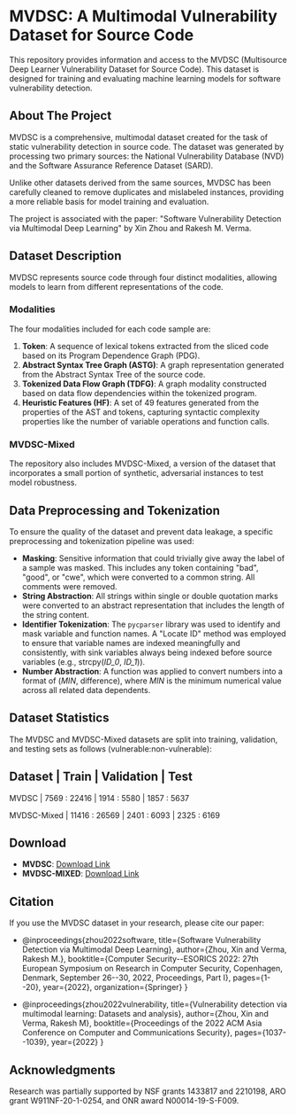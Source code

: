 # MVDSC: A Multimodal Vulnerability Dataset for Source Code

This repository provides information and access to the MVDSC (Multisource Deep Learner Vulnerability Dataset for Source Code). This dataset is designed for training and evaluating machine learning models for software vulnerability detection.

## About The Project

MVDSC is a comprehensive, multimodal dataset created for the task of static vulnerability detection in source code. The dataset was generated by processing two primary sources: the National Vulnerability Database (NVD) and the Software Assurance Reference Dataset (SARD).

Unlike other datasets derived from the same sources, MVDSC has been carefully cleaned to remove duplicates and mislabeled instances, providing a more reliable basis for model training and evaluation.

The project is associated with the paper:
"Software Vulnerability Detection via Multimodal Deep Learning" by Xin Zhou and Rakesh M. Verma.

## Dataset Description

MVDSC represents source code through four distinct modalities, allowing models to learn from different representations of the code.

### Modalities
The four modalities included for each code sample are:
1.  **Token**: A sequence of lexical tokens extracted from the sliced code based on its Program Dependence Graph (PDG).
2.  **Abstract Syntax Tree Graph (ASTG)**: A graph representation generated from the Abstract Syntax Tree of the source code.
3.  **Tokenized Data Flow Graph (TDFG)**: A graph modality constructed based on data flow dependencies within the tokenized program.
4.  **Heuristic Features (HF)**: A set of 49 features generated from the properties of the AST and tokens, capturing syntactic complexity properties like the number of variable operations and function calls.

### MVDSC-Mixed
The repository also includes MVDSC-Mixed, a version of the dataset that incorporates a small portion of synthetic, adversarial instances to test model robustness.

## Data Preprocessing and Tokenization

To ensure the quality of the dataset and prevent data leakage, a specific preprocessing and tokenization pipeline was used:

* **Masking**: Sensitive information that could trivially give away the label of a sample was masked. This includes any token containing "bad", "good", or "cwe", which were converted to a common string. All comments were removed.
* **String Abstraction**: All strings within single or double quotation marks were converted to an abstract representation that includes the length of the string content.
* **Identifier Tokenization**: The `pycparser` library was used to identify and mask variable and function names. A "Locate ID" method was employed to ensure that variable names are indexed meaningfully and consistently, with sink variables always being indexed before source variables (e.g., strcpy(*ID_0*, *ID_1*)).
* **Number Abstraction**: A function was applied to convert numbers into a format of (*MIN*, difference), where *MIN* is the minimum numerical value across all related data dependents.

## Dataset Statistics

The MVDSC and MVDSC-Mixed datasets are split into training, validation, and testing sets as follows (vulnerable:non-vulnerable):

Dataset        | Train          | Validation   | Test
--------------------------------------------------------------
MVDSC          | 7569 : 22416   | 1914 : 5580  | 1857 : 5637

MVDSC-Mixed    | 11416 : 26569  | 2401 : 6093  | 2325 : 6169

## Download

* **MVDSC**: [Download Link](https://drive.google.com/file/d/13mH5knxm16-yUhcaaWm5aTOFXJWhWH9T/view?usp=drive_link)
* **MVDSC-MIXED**: [Download Link](https://drive.google.com/file/d/1igyLnKaVxKOwEb7y5a6O3TkggCLnXzH7/view?usp=drive_link)


## Citation

If you use the MVDSC dataset in your research, please cite our paper:

  - @inproceedings{zhou2022software,
    title={Software Vulnerability Detection via Multimodal Deep Learning},
    author={Zhou, Xin and Verma, Rakesh M.},
    booktitle={Computer Security--ESORICS 2022: 27th European Symposium on Research in Computer Security, Copenhagen, Denmark, September 26--30, 2022, Proceedings, Part I},
    pages={1--20},
    year={2022},
    organization={Springer}
  }

  - @inproceedings{zhou2022vulnerability,
    title={Vulnerability detection via multimodal learning: Datasets and analysis},
    author={Zhou, Xin and Verma, Rakesh M},
    booktitle={Proceedings of the 2022 ACM Asia Conference on Computer and Communications Security},
    pages={1037--1039},
    year={2022}
  }


## Acknowledgments
Research was partially supported by NSF grants 1433817 and 2210198, ARO grant W911NF-20-1-0254, and ONR award N00014-19-S-F009.
